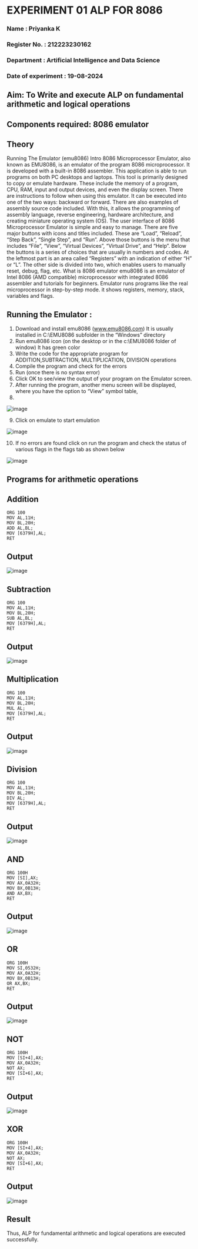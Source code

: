# EXPERIMENT 01 ALP FOR 8086

### Name : Priyanka K
### Register No. : 212223230162
### Department : Artificial Intelligence and Data Science
### Date of experiment : 19-08-2024
 




## Aim: To Write and execute ALP on fundamental arithmetic and logical operations
## Components required: 8086  emulator 
## Theory 
Running The Emulator (emu8086) Intro 8086 Microprocessor Emulator, also known as EMU8086, is an emulator of the program 8086 microprocessor. It is developed with a built-in 8086 assembler. This application is able to run programs on both PC desktops and laptops. This tool is primarily designed to copy or emulate hardware. These include the memory of a program, CPU, RAM, input and output devices, and even the display screen. There are instructions to follow when using this emulator. It can be executed into one of the two ways: backward or forward. There are also examples of assembly source code included. With this, it allows the programming of assembly language, reverse engineering, hardware architecture, and creating miniature operating system (OS). The user interface of 8086 Microprocessor Emulator is simple and easy to manage. There are five major buttons with icons and titles included. These are “Load”, “Reload”, “Step Back”, “Single Step”, and “Run”. Above those buttons is the menu that includes “File”, “View”, “Virtual Devices”, “Virtual Drive”, and “Help”. Below the buttons is a series of choices that are usually in numbers and codes. At the leftmost part is an area called “Registers” with an indication of either “H” or “L”. The other side is divided into two, which enables users to manually reset, debug, flag, etc. What is 8086 emulator emu8086 is an emulator of Intel 8086 (AMD compatible) microprocessor with integrated 8086 assembler and tutorials for beginners. Emulator runs programs like the real microprocessor in step-by-step mode. it shows registers, memory, stack, variables and flags.


 ## Running the Emulator :
1.	Download and install emu8086 (www.emu8086.com) It is usually installed in C:\EMU8086 subfolder in the “Windows” directory
2.	Run emu8086 icon (on the desktop or in the c:\EMU8086 folder of window) It has green color 
3.	Write the code for the appropriate program for ADDITION,SUBTRACTION, MULTIPLICATION,  DIVISION operations 
4.	Compile the program and check for the errors 
5.	Run (once there is no syntax error) 
6.	Click OK to see/view the output of your program on the Emulator screen. 
7.	After running the program, another menu screen will be displayed, where you have the option to “View” symbol table,
8.	 
![image](https://user-images.githubusercontent.com/36288975/189273263-d65baae9-4b8f-4723-afb3-c0ffa4052b04.png)

9.	Click on emulate to start emulation
    
![image](https://user-images.githubusercontent.com/36288975/189273273-9bb36ec1-e2e8-4892-8d35-37707332bfdc.png)

10.	If no errors are found click on run the program and check the status of various flags in the flags tab as shown below

![image](https://user-images.githubusercontent.com/36288975/189273277-113a2a33-4a40-4ff8-95a5-ecd3a1f504fe.png)





## Programs for arithmetic  operations

## Addition 
```
ORG 100
MOV AL,11H;
MOV BL,20H;
ADD AL,BL;
MOV [6379H],AL;
RET
```
## Output  
 ![image](https://github.com/user-attachments/assets/251c5be6-bbfc-4ef4-b8e8-e3fffda2e3f9)

## Subtraction 
```
ORG 100
MOV AL,11H;
MOV BL,20H;
SUB AL,BL;
MOV [6379H],AL;
RET
```
## Output  
![image](https://github.com/user-attachments/assets/53fda628-6c2a-4e43-a211-bd1254679968)

## Multiplication 
```
ORG 100
MOV AL,11H;
MOV BL,20H;
MUL AL;
MOV [6379H],AL;
RET
```
## Output  
![image](https://github.com/user-attachments/assets/3cd125c3-3d8f-45e1-8e21-67814caef05b)


## Division 
```
ORG 100
MOV AL,11H;
MOV BL,20H;
DIV AL;
MOV [6379H],AL;
RET
```
## Output  
![image](https://github.com/user-attachments/assets/720b0dcc-075c-4213-87ce-327bc830f799)

## AND 
```
ORG 100H
MOV [SI],AX;
MOV AX,0A32H;
MOV BX,0B13H;
AND AX,BX;
RET
```
## Output
![image](https://github.com/user-attachments/assets/cba9d8d7-5bc8-4922-83c9-08c0cd884f42)

## OR
```
ORG 100H
MOV SI,0532H;
MOV AX,0A32H;
MOV BX,0B13H;
OR AX,BX;
RET
```
## Output
![image](https://github.com/user-attachments/assets/d8b8e858-0cf1-434c-a970-ee4dedc3db6a)

## NOT
```
ORG 100H
MOV [SI+4],AX;
MOV AX,0A32H;
NOT AX;
MOV [SI+6],AX;
RET
```
## Output
![image](https://github.com/user-attachments/assets/b4a64ee2-47e6-4294-8d94-fb14d6cda705)

## XOR
```
ORG 100H
MOV [SI+4],AX;
MOV AX,0A32H;
NOT AX;
MOV [SI+6],AX;
RET
```
## Output
![image](https://github.com/user-attachments/assets/de17d155-4878-45db-958b-2f07ba1adeca)

## Result 
Thus, ALP for fundamental arithmetic and logical operations are executed successfully.








